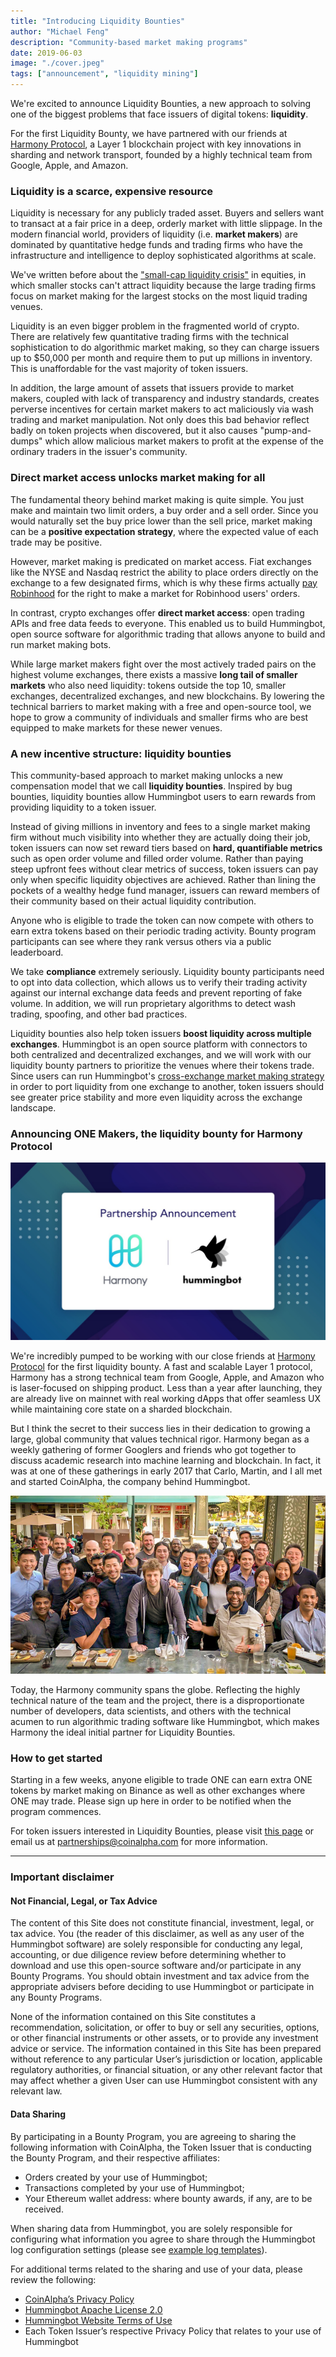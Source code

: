 ```yaml
---
title: "Introducing Liquidity Bounties"
author: "Michael Feng"
description: "Community-based market making programs"
date: 2019-06-03
image: "./cover.jpeg"
tags: ["announcement", "liquidity mining"]
---
```


We're excited to announce Liquidity Bounties, a new approach to solving one of the biggest problems that face issuers of digital tokens: **liquidity**.

For the first Liquidity Bounty, we have partnered with our friends at <a href="https://harmony.one/" target="_blank">Harmony Protocol</a>, a Layer 1 blockchain project with key innovations in sharding and network transport, founded by a highly technical team from Google, Apple, and Amazon.

### Liquidity is a scarce, expensive resource

Liquidity is necessary for any publicly traded asset. Buyers and sellers want to transact at a fair price in a deep, orderly market with little slippage. In the modern financial world, providers of liquidity (i.e. **market makers**) are dominated by quantitative hedge funds and trading firms who have the infrastructure and intelligence to deploy sophisticated algorithms at scale.

We've written before about the ["small-cap liquidity crisis"](/blog/2019-01-thin-crust-of-liquidity/) in equities, in which smaller stocks can't attract liquidity because the large trading firms focus on market making for the largest stocks on the most liquid trading venues.

<!-- more -->

Liquidity is an even bigger problem in the fragmented world of crypto. There are relatively few quantitative trading firms with the technical sophistication to do algorithmic market making, so they can charge issuers up to \$50,000 per month and require them to put up millions in inventory. This is unaffordable for the vast majority of token issuers.

In addition, the large amount of assets that issuers provide to market makers, coupled with lack of transparency and industry standards, creates perverse incentives for certain market makers to act maliciously via wash trading and market manipulation. Not only does this bad behavior reflect badly on token projects when discovered, but it also causes "pump-and-dumps" which allow malicious market makers to profit at the expense of the ordinary traders in the issuer's community.

### Direct market access unlocks market making for all

The fundamental theory behind market making is quite simple. You just make and maintain two limit orders, a buy order and a sell order. Since you would naturally set the buy price lower than the sell price, market making can be a **positive expectation strategy**, where the expected value of each trade may be positive.

However, market making is predicated on market access. Fiat exchanges like the NYSE and Nasdaq restrict the ability to place orders directly on the exchange to a few designated firms, which is why these firms actually <a href="https://www.bloomberg.com/news/articles/2018-10-15/robinhood-gets-almost-half-its-revenue-in-controversial-bargain-with-high-speed-traders" target="_blank">pay Robinhood</a> for the right to make a market for Robinhood users' orders.

In contrast, crypto exchanges offer **direct market access**: open trading APIs and free data feeds to everyone. This enabled us to build Hummingbot, open source software for algorithmic trading that allows anyone to build and run market making bots.

While large market makers fight over the most actively traded pairs on the highest volume exchanges, there exists a massive **long tail of smaller markets** who also need liquidity: tokens outside the top 10, smaller exchanges, decentralized exchanges, and new blockchains. By lowering the technical barriers to market making with a free and open-source tool, we hope to grow a community of individuals and smaller firms who are best equipped to make markets for these newer venues.

### A new incentive structure: liquidity bounties

This community-based approach to market making unlocks a new compensation model that we call **liquidity bounties**. Inspired by bug bounties, liquidity bounties allow Hummingbot users to earn rewards from providing liquidity to a token issuer.

Instead of giving millions in inventory and fees to a single market making firm without much visibility into whether they are actually doing their job, token issuers can now set reward tiers based on **hard, quantifiable metrics** such as open order volume and filled order volume. Rather than paying steep upfront fees without clear metrics of success, token issuers can pay only when specific liquidity objectives are achieved. Rather than lining the pockets of a wealthy hedge fund manager, issuers can reward members of their community based on their actual liquidity contribution.

Anyone who is eligible to trade the token can now compete with others to earn extra tokens based on their periodic trading activity. Bounty program participants can see where they rank versus others via a public leaderboard.

We take **compliance** extremely seriously. Liquidity bounty participants need to opt into data collection, which allows us to verify their trading activity against our internal exchange data feeds and prevent reporting of fake volume. In addition, we will run proprietary algorithms to detect wash trading, spoofing, and other bad practices.

Liquidity bounties also help token issuers **boost liquidity across multiple exchanges**. Hummingbot is an open source platform with connectors to both centralized and decentralized exchanges, and we will work with our liquidity bounty partners to prioritize the venues where their tokens trade. Since users can run Hummingbot's [cross-exchange market making strategy](https://docs.hummingbot.io/strategies/cross-exchange-market-making/) in order to port liquidity from one exchange to another, token issuers should see greater price stability and more even liquidity across the exchange landscape.

### Announcing ONE Makers, the liquidity bounty for Harmony Protocol

![](./harmony-hummingbot.jpeg)

We're incredibly pumped to be working with our close friends at <a href="https://harmony.one/" target="_blank">Harmony Protocol</a> for the first liquidity bounty. A fast and scalable Layer 1 protocol, Harmony has a strong technical team from Google, Apple, and Amazon who is laser-focused on shipping product. Less than a year after launching, they are already live on mainnet with real working dApps that offer seamless UX while maintaining core state on a sharded blockchain.

But I think the secret to their success lies in their dedication to growing a large, global community that values technical rigor. Harmony began as a weekly gathering of former Googlers and friends who got together to discuss academic research into machine learning and blockchain. In fact, it was at one of these gatherings in early 2017 that Carlo, Martin, and I all met and started CoinAlpha, the company behind Hummingbot.

![Harmony, Hummingbot, and friends at a 2017 meetup](./tgi.jpg)

Today, the Harmony community spans the globe. Reflecting the highly technical nature of the team and the project, there is a disproportionate number of developers, data scientists, and others with the technical acumen to run algorithmic trading software like Hummingbot, which makes Harmony the ideal initial partner for Liquidity Bounties.

### How to get started

Starting in a few weeks, anyone eligible to trade ONE can earn extra ONE tokens by market making on Binance as well as other exchanges where ONE may trade. Please sign up here in order to be notified when the program commences.

For token issuers interested in Liquidity Bounties, please visit [this page](/liquidity-mining/) or email us at [partnerships@coinalpha.com](mailto:partnerships@coinalpha.com) for more information.

---

### Important disclaimer

#### Not Financial, Legal, or Tax Advice

The content of this Site does not constitute financial, investment, legal, or tax advice. You (the reader of this disclaimer, as well as any user of the Hummingbot software) are solely responsible for conducting any legal, accounting, or due diligence review before determining whether to download and use this open-source software and/or participate in any Bounty Programs. You should obtain investment and tax advice from the appropriate advisers before deciding to use Hummingbot or participate in any Bounty Programs.

None of the information contained on this Site constitutes a recommendation, solicitation, or offer to buy or sell any securities, options, or other financial instruments or other assets, or to provide any investment advice or service. The information contained in this Site has been prepared without reference to any particular User’s jurisdiction or location, applicable regulatory authorities, or financial situation, or any other relevant factor that may affect whether a given User can use Hummingbot consistent with any relevant law.

#### Data Sharing

By participating in a Bounty Program, you are agreeing to sharing the following information with CoinAlpha, the Token Issuer that is conducting the Bounty Program, and their respective affiliates:

- Orders created by your use of Hummingbot;
- Transactions completed by your use of Hummingbot;
- Your Ethereum wallet address: where bounty awards, if any, are to be received.

When sharing data from Hummingbot, you are solely responsible for configuring what information you agree to share through the Hummingbot log configuration settings (please see [example log templates](https://github.com/CoinAlpha/hummingbot/blob/master/hummingbot/templates/hummingbot_logs_TEMPLATE.yml)).

For additional terms related to the sharing and use of your data, please review the following:

- [CoinAlpha’s Privacy Policy](https://www.iubenda.com/privacy-policy/29320743)
- [Hummingbot Apache License 2.0](https://github.com/CoinAlpha/hummingbot/blob/master/LICENSE)
- [Hummingbot Website Terms of Use](https://www.hummingbot.io/terms.pdf)
- Each Token Issuer’s respective Privacy Policy that relates to your use of Hummingbot
